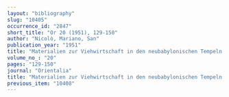 ```yaml
---
layout: "bibliography"
slug: "10405"
occurrence_id: "2847"
short_title: "Or 20 (1951), 129-150"
author: "Nicolò, Mariano, San"
publication_year: "1951"
title: "Materialien zur Viehwirtschaft in den neubabylonischen Tempeln. III"
volume_no_: "20"
pages: "129-150"
journal: "Orientalia"
title: "Materialien zur Viehwirtschaft in den neubabylonischen Tempeln. III"
previous_item: "10408"
---
```

